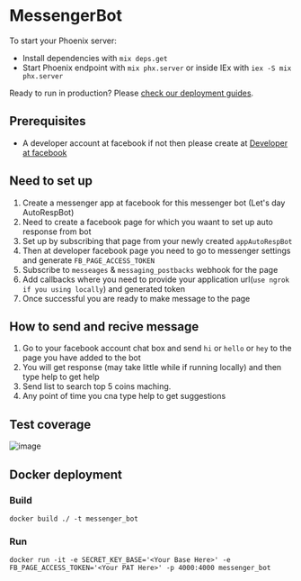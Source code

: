 # MessengerBot

To start your Phoenix server:

  * Install dependencies with `mix deps.get`
  * Start Phoenix endpoint with `mix phx.server` or inside IEx with `iex -S mix phx.server`

Ready to run in production? Please [check our deployment guides](https://hexdocs.pm/phoenix/deployment.html).

## Prerequisites 
 * A developer account at facebook if not then please create at [Developer at facebook](https://developers.facebook.com/)
 
## Need to set up

 1. Create a messenger app at facebook for this messenger bot (Let's day AutoRespBot)
 2. Need to create a facebook page for which you waant to set up auto response from bot
 3. Set up by subscribing that page from your newly created `appAutoRespBot`
 4. Then at developer facebook page you need to go to messenger settings and generate `FB_PAGE_ACCESS_TOKEN`
 5. Subscribe to `messeages` & `messaging_postbacks` webhook for the page
 6. Add callbacks where you need to provide your application url(`use ngrok if you using locally`) and generated token
 7. Once successful you are ready to make message to the page

## How to send and recive message
 1. Go to your facebook account chat box and send `hi` or `hello` or `hey` to the page you have added to the bot
 2. You will get response (may take little while if running locally) and then type help to get help
 3. Send list <currency> to search top 5 coins maching.
 4. Any point of time you cna type help to get suggestions

## Test coverage
![image](https://user-images.githubusercontent.com/20892499/191776489-f9892e9a-bc85-4ea9-9fcc-c3a29cf1d29a.png)


## Docker deployment

 ### Build
  ```
  docker build ./ -t messenger_bot
  ```
 ### Run
  ```
  docker run -it -e SECRET_KEY_BASE='<Your Base Here>' -e FB_PAGE_ACCESS_TOKEN='<Your PAT Here>' -p 4000:4000 messenger_bot

  ```
